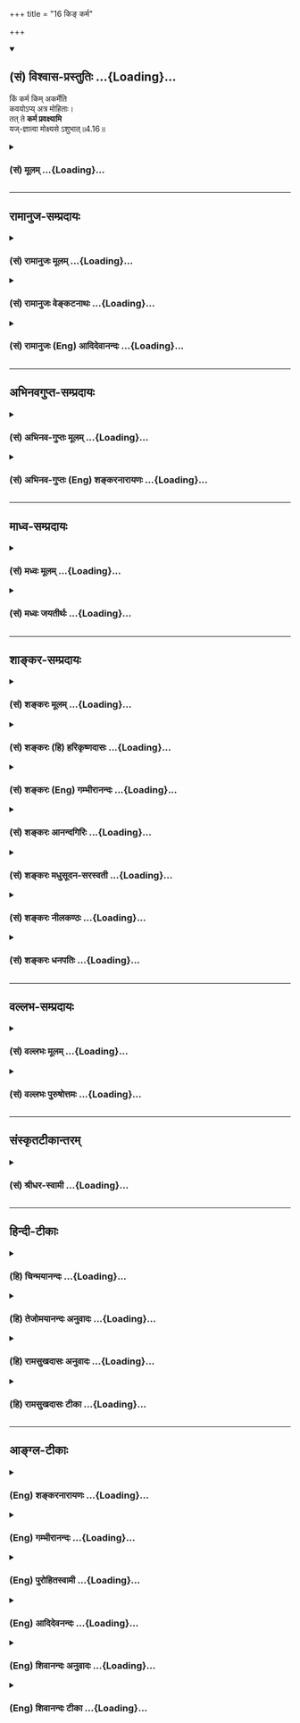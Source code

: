 +++
title = "16 किङ् कर्म"

+++
<div class="js_include" newlevelforh1="2" title="(सं) विश्वास-प्रस्तुतिः" unfilled url="/mahAbhAratam/shlokashaH/06-bhIShma-parva/03-bhagavad-gItA-parva/saMskRtam/vishvAsa-prastutiH/04_jnAna-yogaH_brahmArp/16_ki~N_karma.md">
<details open><summary><h2>(सं) विश्वास-प्रस्तुतिः ...{Loading}...</h2></summary>

किं कर्म किम् अकर्मेति  
कवयोऽप्य् अत्र मोहिताः।  
तत् ते **कर्म प्रवक्ष्यामि**  
यज्-ज्ञात्वा मोक्ष्यसे ऽशुभात्॥4.16॥
</details>
</div>
<div class="js_include collapsed" newlevelforh1="3" title="(सं) मूलम्" unfilled url="/mahAbhAratam/shlokashaH/06-bhIShma-parva/03-bhagavad-gItA-parva/saMskRtam/mUlam/04_jnAna-yogaH_brahmArp/16_ki~N_karma.md">
<details><summary><h3>(सं) मूलम् ...{Loading}...</h3></summary>

किं कर्म किमकर्मेति कवयोऽप्यत्र मोहिताः।  
तत्ते कर्म प्रवक्ष्यामि यज्ज्ञात्वा मोक्ष्यसेऽशुभात्।।4.16।।
</details>
</div>


_________________
## रामानुज-सम्प्रदायः
<div class="js_include collapsed" newlevelforh1="3" title="(सं) रामानुजः मूलम्" unfilled url="/mahAbhAratam/shlokashaH/06-bhIShma-parva/03-bhagavad-gItA-parva/saMskRtam/rAmAnujaH/mUlam/04_jnAna-yogaH_brahmArp/16_ki~N_karma.md">
<details><summary><h3>(सं) रामानुजः मूलम् ...{Loading}...</h3></summary>

।।4.16।। मुमुक्षुणा अनुष्ठेयं **कर्म किं**स्वरूपम् **अकर्म** च **किम्**
फलाभिसन्धिरहितं भगवदाराधनरूपं कर्म अकर्म इति कर्तुः आत्मनो
याथात्म्यज्ञानम् उच्यते। अनुष्ठेयं कर्म तदन्तर्गतं ज्ञानं च किंस्वरूपम्
इति उभयत्र **कवयः** विद्वांसः **अपि मोहिताः** यथार्थतया न जानन्ति। एवम्
अन्तर्गतज्ञानं यत् **कर्म तत् ते प्रवक्ष्यामि यद्** **ज्ञात्वा**
अनुष्ठाय **अशुभात्** संसारबन्धात् **मोक्ष्यसे।** कर्तव्यकर्मज्ञानं हि
अनुष्ठानफलम्। कुतः अस्य दुर्ज्ञानता इति अत्र आह

</details>
</div>
<div class="js_include collapsed" newlevelforh1="3" title="(सं) रामानुजः वेङ्कटनाथः" unfilled url="/mahAbhAratam/shlokashaH/06-bhIShma-parva/03-bhagavad-gItA-parva/saMskRtam/rAmAnujaH/venkaTanAthaH/04_jnAna-yogaH_brahmArp/16_ki~N_karma.md">
<details><summary><h3>(सं) रामानुजः वेङ्कटनाथः ...{Loading}...</h3></summary>

  
  
।।4.16।। किं कर्म इति श्लोके कर्माकर्मशब्दाभ्यां पृथक् ज्ञातव्यभ्रमः
स्यादिति तद्व्युदासायाह वक्ष्यमाणस्य कर्मण इति। कर्मण्यकर्म यः पश्येत्
4।18 इत्यादिना कर्माकर्मणोर्द्वयोरप्येककर्मयोगांशत्वं हि वक्ष्यते।
अत्रापि श्लोकेतत्ते कर्म प्रवक्ष्यामि इति उच्यत
इत्यभिप्रेत्यवक्ष्यमाणस्य कर्मण इत्युक्तम्।
दुर्विज्ञानत्वज्ञापनायाहमुमुक्षुणाऽनुष्ठेयमिति। अकर्मेति
कर्माभावादिव्युदासायाहआत्मनो याथात्म्यज्ञानमिति।
अनुष्ठानोपयोगित्वज्ञापनायकर्तुरित्युक्तम्। कवयः क्रान्तदर्शिनः इति
प्रसिद्ध्याऽर्थान्तरप्रसिद्धेरत्रानुपयोगाच्चविद्वांस इत्युक्तम्। मोहिताः
इत्यत्राज्ञानं अयथाज्ञानं च विवक्षितम् तदुभयसङ्ग्रहायाहयथावन्न
जानन्तीति। मोहिताः विप्रकीर्णैः शास्त्रैरिति शेषः। किं कर्म किमकर्म इति
द्वयोः प्रकृतत्वेऽपिकर्म प्रवक्ष्यामिकुरु कर्मैवगहना कर्मणो गतिः 4।17
इति पूर्वापरपरामर्शेन कर्मणः प्राधान्यमकर्मणस्तद्विशेषणत्वं च
विवक्षितमित्यभिप्रायेण तच्छब्दाभिप्रेतं वैशिष्ट्यं व्यनक्ति
एवमन्तर्गतज्ञानमिति। संसाराबन्धादिपरमप्रयोजनविवक्षयोक्तंज्ञात्वा
मोक्ष्यस इति। एतावति निर्दिष्टे अनुष्ठायेति कुतो लब्धम्
इत्यत्राहकर्तव्यकर्मज्ञानमिति। अत्रज्ञात्वा इतिपदमजहल्लक्षणया
कर्मज्ञानानुष्ठाने अपि गृह्नाति। कुरु कर्मैव तस्मात्त्वम् 4।15 इति
ह्यनन्तरमेवोक्तम् अन्यथा कर्मानुष्ठानविधिनैरर्थक्यं च स्यादिति भावः।  
  

</details>
</div>
<div class="js_include collapsed" newlevelforh1="3" title="(सं) रामानुजः (Eng) आदिदेवानन्दः" unfilled url="/mahAbhAratam/shlokashaH/06-bhIShma-parva/03-bhagavad-gItA-parva/saMskRtam/rAmAnujaH/english/AdidevAnandaH/04_jnAna-yogaH_brahmArp/16_ki~N_karma.md">
<details><summary><h3>(सं) रामानुजः (Eng) आदिदेवानन्दः ...{Loading}...</h3></summary>

4.16 What is the form of the action which should be done by an aspirant for liberation; And what is non-action; Knowledge about the true nature of the acting self, is spoken of as non-action. The wise, even the learned scholars, are puzzled, i.e., do not truly know, both these - the proper form of the actions to be performed and the proper form of knowledge included in it. I shall teach you that action which includes knowledge within itself. Knowing, i.e., following it, you will be released from evil, i.e., from the bondage of Samsara. Knowledge about the work to be performed results in its performance. Why is it so difficult to know this Karma; Sri Krsna replies:

</details>
</div>


_________________
## अभिनवगुप्त-सम्प्रदायः
<div class="js_include collapsed" newlevelforh1="3" title="(सं) अभिनव-गुप्तः मूलम्" unfilled url="/mahAbhAratam/shlokashaH/06-bhIShma-parva/03-bhagavad-gItA-parva/saMskRtam/abhinava-guptaH/mUlam/04_jnAna-yogaH_brahmArp/16_ki~N_karma.md">
<details><summary><h3>(सं) अभिनव-गुप्तः मूलम् ...{Loading}...</h3></summary>

।।4.16 4.17।। अथ उच्यतेऽकरणादेव सिद्धिरिति तन्न। यतः किं कर्म इति। कर्मणो
ह्यपि इति। कर्माकर्मणोर्विभागः दुष्परिज्ञानः। तथा च विहिते कर्मण्यपि +++(S
N तथा च ( N omit च)+++ कर्मण्यपि ( णोऽपि) मध्ये दुष्टं कर्मास्ति
अग्निष्टोमे इव पशुवधः। विरुद्धेऽपि च कर्मणि शुभमस्ति कर्म। तथाहि +++(N यथा
instead of तथा हि)+++ हिंस्रप्राणिवधे प्रजोपतापाभावः। अकरणेऽपि च शुभाशुभं
कर्म अस्ति वाङ्मनसकृतानां कर्मणामवश्यं भावात् +++(S श्यभावित्वात् K ( n)+++
वित्वादिति) तेषां ज्ञानमन्तरेण दुष्परिहरत्वात्। अतः कुशलैरपि गहनत्वात्
कर्म न ज्ञायते अनेन +++(S तेन)+++ शुभकर्मणा शुभमस्माकं भविष्यति अनेन च
कर्मणामनारंभेण मोक्षो न (नो) भविष्यति इति। तस्माद्वक्ष्यमाणो
विज्ञानवह्निरेव अवश्यं सकलशुभाशुभकर्मेन्धनप्लोषसमर्थः शरणत्वेनान्वेष्य
इति भगवतोऽभिप्रायः।

</details>
</div>
<div class="js_include collapsed" newlevelforh1="3" title="(सं) अभिनव-गुप्तः (Eng) शङ्करनारायणः" unfilled url="/mahAbhAratam/shlokashaH/06-bhIShma-parva/03-bhagavad-gItA-parva/saMskRtam/abhinava-guptaH/english/shankaranArAyaNaH/04_jnAna-yogaH_brahmArp/16_ki~N_karma.md">
<details><summary><h3>(सं) अभिनव-गुप्तः (Eng) शङ्करनारायणः ...{Loading}...</h3></summary>

4.16 See Comment under 4.17

</details>
</div>


_________________
## माध्व-सम्प्रदायः
<div class="js_include collapsed" newlevelforh1="3" title="(सं) मध्वः मूलम्" unfilled url="/mahAbhAratam/shlokashaH/06-bhIShma-parva/03-bhagavad-gItA-parva/saMskRtam/madhvaH/mUlam/04_jnAna-yogaH_brahmArp/16_ki~N_karma.md">
<details><summary><h3>(सं) मध्वः मूलम् ...{Loading}...</h3></summary>

।।4.16।। कर्म कुरु इत्युक्तम् तस्य कर्मणो दुर्विज्ञेयत्वमाह सम्यग्वक्तुम्
किं कर्म किमकर्मेति।

</details>
</div>
<div class="js_include collapsed" newlevelforh1="3" title="(सं) मध्वः जयतीर्थः" unfilled url="/mahAbhAratam/shlokashaH/06-bhIShma-parva/03-bhagavad-gItA-parva/saMskRtam/madhvaH/jayatIrthaH/04_jnAna-yogaH_brahmArp/16_ki~N_karma.md">
<details><summary><h3>(सं) मध्वः जयतीर्थः ...{Loading}...</h3></summary>

।।4.16।। किं कर्म इत्यस्य सङ्गतिर्न प्रतीयतेऽत आह **कर्मे**ति। तस्य
कर्तव्यतयोक्तस्य। किमर्थम् सम्यग्वक्तुम्। एतदेव सम्यग्वचनम्
यज्जिज्ञासितकथनम् जिज्ञासा च दुर्विज्ञेयत्वोक्तौ भवतीति भावः। अत एव
प्रकर्षेण **वक्ष्यामी**त्याह। ननूत्तरश्लोकेविकर्मणोऽपि
गृहीतत्वादिहाप्यकर्मशब्दस्तदुपलक्षणार्थ इति स्थिते कर्मादीनामिति
वक्तव्यंकर्मणः इति कथम् अनुष्ठेयत्वात्। अकर्मादिकं हेयतया ज्ञेयम्। अत
एवतत्ते कर्म प्रवक्ष्यामि इत्याह। तत्राप्यकर्मादेरुपलक्षणात्।

</details>
</div>


_________________
## शाङ्कर-सम्प्रदायः
<div class="js_include collapsed" newlevelforh1="3" title="(सं) शङ्करः मूलम्" unfilled url="/mahAbhAratam/shlokashaH/06-bhIShma-parva/03-bhagavad-gItA-parva/saMskRtam/shankaraH/mUlam/04_jnAna-yogaH_brahmArp/16_ki~N_karma.md">
<details><summary><h3>(सं) शङ्करः मूलम् ...{Loading}...</h3></summary>

।।4.16।। **किं कर्म किं** च **अकर्म इति कवयः** मेधाविनः **अपि अत्र**
अस्मिन् कर्मादिविषये **मोहिताः** मोहं गताः। तत् अतः **ते** तुभ्यम् अहं
**कर्म** अकर्म च **प्रवक्ष्यामि यत् ज्ञात्वा** विदित्वा कर्मादि
**मोक्ष्यसे अशुभात्** संसारात्।। न चैतत्त्वया मन्तव्यम् कर्म नाम
देहादिचेष्टा लोकप्रसिद्धम् अकर्म नाम तदक्रिया तूष्णीमासनम् किं तत्र
बोद्धव्यम् इति। कस्मात् उच्यते

</details>
</div>
<div class="js_include collapsed" newlevelforh1="3" title="(सं) शङ्करः (हि) हरिकृष्णदासः" unfilled url="/mahAbhAratam/shlokashaH/06-bhIShma-parva/03-bhagavad-gItA-parva/saMskRtam/shankaraH/hindI/harikRShNadAsaH/04_jnAna-yogaH_brahmArp/16_ki~N_karma.md">
<details><summary><h3>(सं) शङ्करः (हि) हरिकृष्णदासः ...{Loading}...</h3></summary>

।।4.16।। यदि कर्म ही कर्तव्य है तो मैं आपकी आज्ञासे ही करनेको तैयार हूँ
फिर पूर्वैः पूर्वतरं कृतम् विशेषण देनेकी क्या आवश्यकता है इसपर कहते हैं
कि कर्मके विषयमें बड़ी भारी विषमता है अर्थात् कर्मका विषय बड़ा गहन है।
सो किस प्रकार कर्म क्या है और अकर्म क्या है इस कर्मादिके विषयमें
बड़ेबड़े बुद्धिमान् भी मोहित हो चुके हैं इसलिये मैं तुझे वह कर्म और
अकर्म बतलाऊँगा जिस कर्मादिको जानकर तू अशुभसे यानी संसारसे मुक्त हो
जायगा।

</details>
</div>
<div class="js_include collapsed" newlevelforh1="3" title="(सं) शङ्करः (Eng) गम्भीरानन्दः" unfilled url="/mahAbhAratam/shlokashaH/06-bhIShma-parva/03-bhagavad-gItA-parva/saMskRtam/shankaraH/english/gambhIrAnandaH/04_jnAna-yogaH_brahmArp/16_ki~N_karma.md">
<details><summary><h3>(सं) शङ्करः (Eng) गम्भीरानन्दः ...{Loading}...</h3></summary>

4.16 Kavayah api, even the intelligent; mohitah, are confounded in this
subject of action etc.; iti atra, as to; kim karma, what is action; and
kim akarma, what is inaction. Therefore, pravaksyami, I shall tell; te,
you; of karma, action; akarma ca, as also of inaction; jnatva, by
knowing; yat, which-action etc.; moksyase, you will become free:
asubhat, from evil, from transmigration. 'And you should not think thus:
What is called karma is the movement of the body etc. as are well-known
in the world; and akarma, inaction, is not doing those, (i.e.) sitting
ietly. What is there to understand (further) in that regard;' 'Why;' The
answer is:

</details>
</div>
<div class="js_include collapsed" newlevelforh1="3" title="(सं) शङ्करः आनन्दगिरिः" unfilled url="/mahAbhAratam/shlokashaH/06-bhIShma-parva/03-bhagavad-gItA-parva/saMskRtam/shankaraH/AnandagiriH/04_jnAna-yogaH_brahmArp/16_ki~N_karma.md">
<details><summary><h3>(सं) शङ्करः आनन्दगिरिः ...{Loading}...</h3></summary>

।।4.16।। कर्मविशेषणमाक्षिपति **तत्रेति।** मनुष्यलोकः सप्तम्यर्थः। कर्मणि
महतो वैषम्यस्य विद्यमानत्वात्तस्य पूर्वैरनुष्ठितत्वेन पूर्वतरत्वेन च
विशेषितत्वे तस्मिन्प्रवृत्तिस्तव सुकरेति युक्तं विशेषणमिति परिहरति
**उच्यत** **इति।** कर्मणि देहादिचेष्टारूपे लोकप्रसिद्धे नास्ति
वैषम्यमिति शङ्कते **कथमिति।** विज्ञानवतामपि कर्मादिविषये व्यामोहोपपत्तेः
सुतरामेव तव तद्विषये व्यामोहसंभवात्तदपोहार्थमाप्तवाक्यापेक्षणादस्ति
कर्मणि वैषम्यमित्युत्तरमाह **किं कर्मेति।** तत्ते
कर्मेत्यत्राकारानुबन्धेनापि पदं छेत्तव्यम्। कर्मादिप्रवचनस्य प्रयोजनमाह
**यज्ज्ञात्वेति।** तत्कर्माकर्म चेति संबन्धः। अतो मेधाविनामपि यथोक्ते
विषये व्यामोहस्य सत्त्वादित्यर्थः। कर्मणोऽकर्मणश्च
प्रसिद्धत्वात्तद्विषये न किंचिद्बोद्धव्यमिति चोद्यमनूद्य निरस्यति
**नचेति।**

</details>
</div>
<div class="js_include collapsed" newlevelforh1="3" title="(सं) शङ्करः मधुसूदन-सरस्वती" unfilled url="/mahAbhAratam/shlokashaH/06-bhIShma-parva/03-bhagavad-gItA-parva/saMskRtam/shankaraH/madhusUdana-sarasvatI/04_jnAna-yogaH_brahmArp/16_ki~N_karma.md">
<details><summary><h3>(सं) शङ्करः मधुसूदन-सरस्वती ...{Loading}...</h3></summary>

।।4.16।। ननु कर्मविषये किं कश्चित्संशयोऽप्यस्ति येन पूर्वैः पूर्वतरं
कृतमित्यतिनिर्बध्नासि अस्त्येवेत्याह नौस्थस्य निष्क्रियेष्वपि
तटस्थवृक्षेषु गमनभ्रमदर्शनात् तथाऽदूराच्चक्षुःसंनिकृष्टेषु गच्छत्स्वपि
पुरुषेष्वगमनभ्रमदर्शनात् परमार्थतः किं कर्म किंवा परमार्थतोऽकर्मेति कवयो
मेधाविनाऽप्यत्रास्मिन्विषये मोहिताः मोहं निर्णयासामर्थ्यं प्राप्ताः।
अत्यन्तदुर्निरूपत्वादित्यर्थः। तत्तस्मात्ते तुभ्यमहं कर्म अकारप्रश्लेषेण
छेदादकर्म च प्रवक्ष्यामि प्रकर्षेण संदेहोच्छेदेन वक्ष्यामि।
यत्कर्माकर्मस्वरूपं ज्ञात्वा मोक्ष्यसे मुक्तो भविष्यस्यशुभात्संसारात्।

</details>
</div>
<div class="js_include collapsed" newlevelforh1="3" title="(सं) शङ्करः नीलकण्ठः" unfilled url="/mahAbhAratam/shlokashaH/06-bhIShma-parva/03-bhagavad-gItA-parva/saMskRtam/shankaraH/nIlakaNThaH/04_jnAna-yogaH_brahmArp/16_ki~N_karma.md">
<details><summary><h3>(सं) शङ्करः नीलकण्ठः ...{Loading}...</h3></summary>

।।4.16।। आवश्यकत्वेऽपि न कर्मणो गतानुगतिकतयानुष्ठानं कर्तव्यं
किंतुज्ञात्वा कर्माणि कुर्वीत इतिवचनात्कर्माश्रितं किंचिद्विशेषं
ज्ञापयितुमुपोद्धातयति **किं कर्मेति।** यतः कर्माकर्मणी कवीनामपि
दुर्निरूपे तत्तस्मात्ते तुभ्यं कर्म अकर्म चाकारप्रश्लेषेण ग्राह्यम्। ते
उभे प्रवक्ष्यामि यत् द्वयं ज्ञात्वाऽशुभात्संसारान्मोक्ष्यसे।

</details>
</div>
<div class="js_include collapsed" newlevelforh1="3" title="(सं) शङ्करः धनपतिः" unfilled url="/mahAbhAratam/shlokashaH/06-bhIShma-parva/03-bhagavad-gItA-parva/saMskRtam/shankaraH/dhanapatiH/04_jnAna-yogaH_brahmArp/16_ki~N_karma.md">
<details><summary><h3>(सं) शङ्करः धनपतिः ...{Loading}...</h3></summary>

।।4.16।। ननु कर्म कर्तव्यं चेत्त्वदुत्त्यैवाहमिदं कर्मेति खबुद्य्धा
विचार्य करोमि किं पूर्वैः पूर्वतरं कतमिति विशेषितेनेत्याशङ्क्य कर्मणि
महावैषम्यस्य सत्त्वात् तस्य पूर्वौरत्यादिविशेषितत्वेन तव
प्रवृत्तिस्तस्मिन्सुकरेत्याशयेन कर्मणो दुर्विज्ञेयत्वमाह **किमिति।**
यत्तु तच्च तत्त्वविद्भिः सह विचार्य कर्तव्यं न
लोकपरम्परामात्रेणेत्याहिति तच्चिन्त्यम्। कुरु कर्मैव तस्मात्त्वं पूर्वैः
पूर्वतरं कृतमिति स्वयमतिनिर्बन्धेनोक्त्वा पुनस्तत्रैवानिर्बन्धं वदतः
परमेश्वरस्य पूर्वोपरविरोधापत्तेः। अत्रास्मिन्कर्मादिविषये कवयो
मेधाविनोऽपि मोहं किं कर्म किम कर्मेति संशयं गताः प्राप्ताः। अतस्ते
तुभ्यमहं कर्म अकारप्रश्लेषेणाकर्म च प्रवक्ष्यामि। यत्कर्मादि
ज्ञात्वाऽशुभात्संसारान्मोक्ष्यसे।

</details>
</div>


_________________
## वल्लभ-सम्प्रदायः
<div class="js_include collapsed" newlevelforh1="3" title="(सं) वल्लभः मूलम्" unfilled url="/mahAbhAratam/shlokashaH/06-bhIShma-parva/03-bhagavad-gItA-parva/saMskRtam/vallabhaH/mUlam/04_jnAna-yogaH_brahmArp/16_ki~N_karma.md">
<details><summary><h3>(सं) वल्लभः मूलम् ...{Loading}...</h3></summary>

।।4.16।। तदिदं विचार्यैव कर्त्तव्यं न लोकपरम्परामात्रत इत्यत आह किं कर्म
किमकर्मेति। किं विहितमुक्तं किञ्चाऽविहितं अत्र कवयोऽपि मोहिताः तदहं
सुबोधतया वक्ष्यामि यत्कर्म ज्ञात्वा तृतीयाद्विकर्मणोऽशुभाद्विमुक्तो
भविष्यसि।

</details>
</div>
<div class="js_include collapsed" newlevelforh1="3" title="(सं) वल्लभः पुरुषोत्तमः" unfilled url="/mahAbhAratam/shlokashaH/06-bhIShma-parva/03-bhagavad-gItA-parva/saMskRtam/vallabhaH/puruShottamaH/04_jnAna-yogaH_brahmArp/16_ki~N_karma.md">
<details><summary><h3>(सं) वल्लभः पुरुषोत्तमः ...{Loading}...</h3></summary>

  
  
।।4.16।। ननु लौकिकफलसाधकं कर्मरूपमेवेति चेत्तत्राह किं कर्मेति। किं कर्म
कीदृशं कर्म कर्तव्यम् अकर्म किम् अकर्म कीदृशं अकर्तव्यम् इत्यत्र
एतज्ज्ञाने कवयोऽपि शब्दार्थज्ञातारोऽपि मोहिता मोहं भ्रमं प्राप्ताः।
तत्तस्मात्कारणात्ते कर्म कर्तव्यं प्रवक्ष्यामि प्रकर्षेण
सन्देहाभावपूर्वकं कथयामीत्यर्थः। यत्कर्म ज्ञात्वा अशुभादकर्मणो
लौकिकफलसाधकात् मोक्ष्यसे मुक्तो भविष्यसि।  
  

</details>
</div>


_________________
## संस्कृतटीकान्तरम्
<div class="js_include collapsed" newlevelforh1="3" title="(सं) श्रीधर-स्वामी" unfilled url="/mahAbhAratam/shlokashaH/06-bhIShma-parva/03-bhagavad-gItA-parva/saMskRtam/shrIdhara-svAmI/04_jnAna-yogaH_brahmArp/16_ki~N_karma.md">
<details><summary><h3>(सं) श्रीधर-स्वामी ...{Loading}...</h3></summary>

।।4.16।। तच्च तत्त्वविद्भिः सह विचार्य कर्तव्यं न लोकपरम्परामात्रेणेत्याह
**किं कर्मेति।** किं कर्म कीदृशं कर्मकरणम् किमकर्म कीदृशं
कर्माकरणमित्येतस्मिन्नर्थे विवेकिनोऽपि मोहिताः अतो यज्ज्ञात्वानुष्ठाय
अशुभात्संसारान्ममोक्ष्यसे मुक्तो भविष्यसि तत्कर्माकर्म च तुभ्यमहं
प्रवक्ष्यामि श्रृणु।

</details>
</div>


_________________
## हिन्दी-टीकाः
<div class="js_include collapsed" newlevelforh1="3" title="(हि) चिन्मयानन्दः" unfilled url="/mahAbhAratam/shlokashaH/06-bhIShma-parva/03-bhagavad-gItA-parva/hindI/chinmayAnandaH/04_jnAna-yogaH_brahmArp/16_ki~N_karma.md">
<details><summary><h3>(हि) चिन्मयानन्दः ...{Loading}...</h3></summary>

।।4.16।। सामान्य दृष्टि से हम किसी भी प्रकार की शारीरिक क्रिया को कर्म
और वैसी क्रिया के अभाव को अकर्म समझते है। दैनिक जीवन के कार्यकलापों के
सन्दर्भ में यह परिभाषा योग्य ही है। परन्तु दर्शनशास्त्र के दृष्टिकोण से
कर्म और अकर्म के लक्षण भिन्न है। आत्मविकास की दृष्टि से कर्म का तात्पर्य
केवल उसका स्थूल रूप जो शरीर द्वारा व्यक्त होता है नहीं समझना चाहिये
किन्तु उसके साथ ही उसी कर्म के पीछे जो सूक्ष्म उद्देश्य है उसे भी ध्यान
में रखना आवश्यक है। कर्म अपने आप में न अच्छा होता है और न बुरा। कर्म के
उद्देश्य से कर्म का स्वरूप निश्चित किया जाता है। जैसे किसी फल की
सुन्दरता से ही हम नहीं कह सकते कि वह खाने योग्य है अथवा नहीं क्योंकि वह
तो उस फल में निहित तत्त्वों पर निर्भर करता है। उसी प्रकार अत्यन्त
श्रेष्ठ प्रतीत होने वाले कर्म भी अपराधपूर्ण हो सकते हैं यदि उनका
उद्देश्य निम्नस्तरीय और पापपूर्ण हो। इसलिये यहाँ कहा गया है कि कर्मअकर्म
का विवेक करने में कवि लोग भी मोहित होते हैं। आजकल कविता लिखने वाले
व्यक्ति को ही कवि कहा जाता है किन्तु पूर्व काल में उपनिषदों के मन्त्र
द्रष्टा ऋषियों के लिये अथवा बुद्धिमान् पुरुषों के लिये यह शब्द प्रयुक्त
होता था। प्रेरणा प्राप्त कोई भी पुरुष जो श्रेष्ठ सत्य को उद्घाटित करता
था सिद्धकवि कहा जाता था। कर्मअकर्म की कठिन समस्या की ओर संकेत करके
श्रीकृष्ण अर्जुन को आश्वासन देते हैं कि वे उसे कर्मअकर्म का तत्त्व
समझायेंगे जिसे जानकर मनुष्य स्वयं को सांसारिक बन्धनों से मुक्त कर सकता
है। यह सर्वविदित है कि कोई भी क्रिया कर्म है और क्रिया का अभाव शान्त
बैठना अकर्म है। इसके विषय में और अधिक जानने योग्य क्या बात है इस पर कहते
हैं

</details>
</div>
<div class="js_include collapsed" newlevelforh1="3" title="(हि) तेजोमयानन्दः अनुवादः" unfilled url="/mahAbhAratam/shlokashaH/06-bhIShma-parva/03-bhagavad-gItA-parva/hindI/tejomayAnandaH/anuvAdaH/04_jnAna-yogaH_brahmArp/16_ki~N_karma.md">
<details><summary><h3>(हि) तेजोमयानन्दः अनुवादः ...{Loading}...</h3></summary>

।।4.16।। कर्म क्या है और अकर्म क्या है; इस विषय में बुद्धिमान पुरुष भी
भ्रमित हो जाते हैं। इसलिये मैं तुम्हें कर्म कहूँगा, (अर्थात् कर्म और
अकर्म का स्वरूप समझाऊँगा) जिसको जानकर तुम अशुभ (संसार बन्धन) से मुक्त हो
जाओगे।।

</details>
</div>
<div class="js_include collapsed" newlevelforh1="3" title="(हि) रामसुखदासः अनुवादः" unfilled url="/mahAbhAratam/shlokashaH/06-bhIShma-parva/03-bhagavad-gItA-parva/hindI/rAmasukhadAsaH/anuvAdaH/04_jnAna-yogaH_brahmArp/16_ki~N_karma.md">
<details><summary><h3>(हि) रामसुखदासः अनुवादः ...{Loading}...</h3></summary>

।।4.16।। कर्म क्या है और अकर्म क्या है -- इस प्रकार इस विषयमें विद्वान्
भी मोहित हो जाते हैं। अतः वह कर्म-तत्त्व मैं तुम्हें भलीभाँति कहूँगा,
जिसको जानकर तू अशुभ- (संसार-बन्धन-) से मुक्त हो जायगा।

</details>
</div>
<div class="js_include collapsed" newlevelforh1="3" title="(हि) रामसुखदासः टीका" unfilled url="/mahAbhAratam/shlokashaH/06-bhIShma-parva/03-bhagavad-gItA-parva/hindI/rAmasukhadAsaH/TIkA/04_jnAna-yogaH_brahmArp/16_ki~N_karma.md">
<details><summary><h3>(हि) रामसुखदासः टीका ...{Loading}...</h3></summary>

4.16।।***व्याख्या--*'किं कर्म'--**साधारणतः मनुष्य शरीर और इन्द्रियोंकी
क्रियाओँको ही कर्म मान लेते हैं तथा शरीर और इन्द्रियोंकी क्रियाएँ बंद
होनेको अकर्म मान लेते हैं। परन्तु भगवान्ने शरीर वाणी और मनके द्वारा
होनेवाली मात्र क्रियाओँको कर्म माना है--**'शरीरवाङ्मनोभिर्यत्कर्म
प्रारभते नरः'** (गीता 18। 15)। भावके अनुसार ही कर्मकी संज्ञा होती है। भाव
बदलनेपर कर्मकी संज्ञा भी बदल जाती है। जैसे कर्म स्वरूपसे सात्त्विक दीखता
हुआ भी यदि कर्ताका भाव राजस या तामस होता है तो वह कर्म भी राजस या तामस
हो जाता है। जैसे कोई देवीकी उपासनारूप कर्म कर रहा है जो स्वरूपसे
सात्त्विक है। परन्तु यदि कर्ता उसे किसी कामनाकी सिद्धिके लिये करता है तो
वह कर्म राजस हो जाता है और किसीका नाश करनेके लिये करता है तो वही कर्म
तामस हो जाता है। इस प्रकार यदि कर्तामें फलेच्छा ममता और आसक्ति नहीं है
तो उसके द्वारा किये गये कर्म अकर्म हो जाते हैं अर्थात् फलमें बाँधनेवाले
नहीं होते। तात्पर्य यह है कि केवल बाहरी क्रिया करने अथवा न करनेसे कर्मके
वास्तविक स्वरूपका ज्ञान नहीं होता। इस विषयमें शास्त्रोंको जाननेवाले
बड़ेबड़े विद्वान् भी मोहित हो जाते हैं अर्थात् कर्मके तत्त्वका यथार्थ
निर्णय नहीं कर पाते। जिस क्रियाको वे कर्म मानते हैं वह कर्म भी हो सकता
है अकर्म भी हो सकता है और विकर्म भी हो सकता है। कारण कि कर्ताके भावके
अनुसार कर्मका स्वरूप बदल जाता है। इसलिये भगवान् मानो यह कहते हैं कि
वास्तविक कर्म क्या है वह क्यों बाँधता है कैसे बाँधता है इससे किस तरह
मुक्त हो सकते हैं इन सबका मैं विवेचन करूँगा जिसको जानकर उस रीतिसे कर्म
करनेपर वे बाँधनेवाले न हो सकेंगे। यदि मनुष्यमें ममता आसक्ति और फलेच्छा है
तो कर्म न करते हुए भी वास्तवमें कर्म ही हो रहा है अर्थात् कर्मोंसे
लिप्तता है। परन्तु यदि ममता आसक्ति और फलेच्छा नहीं है तो कर्म करते हुए
भी कर्म नहीं हो रहा है अर्थात् कर्मोंसे निर्लिप्तता है। तात्पर्य यह है
कि यदि कर्ता निर्लिप्त है तो कर्म करना अथवा न करना दोनों ही अकर्म हैं और
यदि कर्ता लिप्त है तो कर्म करना अथवा न करना दोनों ही कर्म हैं
औरबाँधनेवाले हैं।

</details>
</div>


_________________
## आङ्ग्ल-टीकाः
<div class="js_include collapsed" newlevelforh1="3" title="(Eng) शङ्करनारायणः" unfilled url="/mahAbhAratam/shlokashaH/06-bhIShma-parva/03-bhagavad-gItA-parva/english/shankaranArAyaNaH/04_jnAna-yogaH_brahmArp/16_ki~N_karma.md">
<details><summary><h3>(Eng) शङ्करनारायणः ...{Loading}...</h3></summary>

4.16. Even the wise are perplexed about what is action and what is non-action; I shall preperly teach you the action, by knowing which you shall be freed from evil.

</details>
</div>
<div class="js_include collapsed" newlevelforh1="3" title="(Eng) गम्भीरानन्दः" unfilled url="/mahAbhAratam/shlokashaH/06-bhIShma-parva/03-bhagavad-gItA-parva/english/gambhIrAnandaH/04_jnAna-yogaH_brahmArp/16_ki~N_karma.md">
<details><summary><h3>(Eng) गम्भीरानन्दः ...{Loading}...</h3></summary>

4.16 Even the intelligent are confounded as to what is action and what is inaction. I shall tell you of that action by knowing which you will become free from evil.

</details>
</div>
<div class="js_include collapsed" newlevelforh1="3" title="(Eng) पुरोहितस्वामी" unfilled url="/mahAbhAratam/shlokashaH/06-bhIShma-parva/03-bhagavad-gItA-parva/english/purohitasvAmI/04_jnAna-yogaH_brahmArp/16_ki~N_karma.md">
<details><summary><h3>(Eng) पुरोहितस्वामी ...{Loading}...</h3></summary>

4.16 What is action and what is inaction; It is a question which has bewildered the wise. But I will declare unto thee the philosophy of action, and knowing it, thou shalt be free from evil.

</details>
</div>
<div class="js_include collapsed" newlevelforh1="3" title="(Eng) आदिदेवनन्दः" unfilled url="/mahAbhAratam/shlokashaH/06-bhIShma-parva/03-bhagavad-gItA-parva/english/AdidevanandaH/04_jnAna-yogaH_brahmArp/16_ki~N_karma.md">
<details><summary><h3>(Eng) आदिदेवनन्दः ...{Loading}...</h3></summary>

4.16 What is action; What is non-action; Even the wise are puzzled in respect of these. I shall declare to you that kind of action by knowing which you will be freed from evil.

</details>
</div>
<div class="js_include collapsed" newlevelforh1="3" title="(Eng) शिवानन्दः अनुवादः" unfilled url="/mahAbhAratam/shlokashaH/06-bhIShma-parva/03-bhagavad-gItA-parva/english/shivAnandaH/anuvAdaH/04_jnAna-yogaH_brahmArp/16_ki~N_karma.md">
<details><summary><h3>(Eng) शिवानन्दः अनुवादः ...{Loading}...</h3></summary>

4.16 What is action; What is inaction; As to this even the wise are confused. Therefore I shall teach thee such action (the nature of action and inaction) by knowing which thou shalt be liberated from the evil (of Samsara, the wheel of birth and death).

</details>
</div>
<div class="js_include collapsed" newlevelforh1="3" title="(Eng) शिवानन्दः टीका" unfilled url="/mahAbhAratam/shlokashaH/06-bhIShma-parva/03-bhagavad-gItA-parva/english/shivAnandaH/TIkA/04_jnAna-yogaH_brahmArp/16_ki~N_karma.md">
<details><summary><h3>(Eng) शिवानन्दः टीका ...{Loading}...</h3></summary>

4.16 किम् what; कर्म action; किम् what; अकर्म inaction; इति thus; कवयः
wise; अपि also; अत्र in this; मोहिताः (are) deluded; तत् that; ते to thee; कर्म action; प्रवक्ष्यामि (I) shall teach; यत् which; ज्ञात्वा
having known; मोक्ष्यसे (thou) shalt be liberated; अशुभात् from evil.No Commentary.

</details>
</div>
